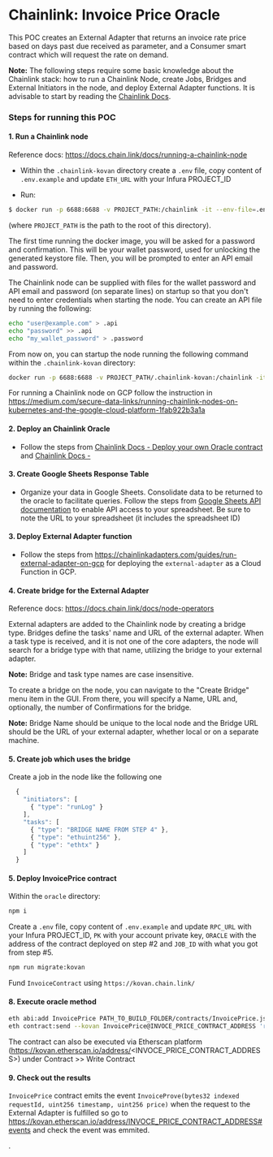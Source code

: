 # Chainlink: Invoice Price Oracle

This POC creates an External Adapter that returns an invoice rate price based on days past due received as parameter, and a Consumer smart contract which will request the rate on demand.

**Note:** The following steps require some basic knowledge about the Chainlink stack: how to run a Chainlink Node, create Jobs, Bridges and External Initiators in the node, and deploy External Adapter functions. It is advisable to start by reading the [Chainlink Docs](https://docs.chain.link).

### Steps for running this POC

#### 1. Run a Chainlink node

  Reference docs: https://docs.chain.link/docs/running-a-chainlink-node

  - Within the `.chainlink-kovan` directory create a `.env` file, copy content of `.env.example` and update `ETH_URL` with your Infura PROJECT_ID

  - Run:
  ```bash
  $ docker run -p 6688:6688 -v PROJECT_PATH:/chainlink -it --env-file=.env smartcontract/chainlink local n
  ```
  (where `PROJECT_PATH` is the path to the root of this directory).

  The first time running the docker image, you will be asked for a password and confirmation. This will be your wallet password, used for unlocking the generated keystore file. Then, you will be prompted to enter an API email and password.

  The Chainlink node can be supplied with files for the wallet password and API email and password (on separate lines) on startup so that you don't need to enter credentials when starting the node. You can create an API file by running the following:

  ```bash
  echo "user@example.com" > .api
  echo "password" >> .api
  echo "my_wallet_password" > .password
  ```

  From now on, you can startup the node running the following command within the `.chainlink-kovan` directory:

  ```bash
  docker run -p 6688:6688 -v PROJECT_PATH/.chainlink-kovan:/chainlink -it --env-file=.env smartcontract/chainlink local n -p /chainlink/.password -a /chainlink/.api
  ```

For running a Chainlink node on GCP follow the instruction in https://medium.com/secure-data-links/running-chainlink-nodes-on-kubernetes-and-the-google-cloud-platform-1fab922b3a1a

#### 2. Deploy an Chainlink Oracle

  - Follow the steps from [Chainlink Docs - Deploy your own Oracle contract](https://docs.chain.link/docs/fulfilling-requests#section-deploy-your-own-oracle-contract) and [Chainlink Docs - ](https://docs.chain.link/docs/fulfilling-requests#section-deploy-your-own-oracle-contract)

#### 3. Create Google Sheets Response Table

  - Organize your data in Google Sheets. Consolidate data to be returned to the oracle to facilitate queries. 
  Follow the steps from [Google Sheets API documentation](https://developers.google.com/sheets/api/quickstart/nodejs) to enable API access to your spreadsheet. Be sure to note the URL to your spreadsheet (it includes the spreadsheet ID) 

#### 3. Deploy External Adapter function

  - Follow the steps from https://chainlinkadapters.com/guides/run-external-adapter-on-gcp for deploying the `external-adapter` as a Cloud Function in GCP.

#### 4. Create bridge for the External Adapter

  Reference docs: https://docs.chain.link/docs/node-operators

  External adapters are added to the Chainlink node by creating a bridge type. Bridges define the tasks' name and URL of the external adapter. When a task type is received, and it is not one of the core adapters, the node will search for a bridge type with that name, utilizing the bridge to your external adapter.

  **Note:** Bridge and task type names are case insensitive.

  To create a bridge on the node, you can navigate to the "Create Bridge" menu item in the GUI. From there, you will specify a Name, URL and, optionally, the number of Confirmations for the bridge.

  **Note:** Bridge Name should be unique to the local node and the Bridge URL should be the URL of your external adapter, whether local or on a separate machine.

#### 5. Create job which uses the bridge

Create a job in the node like the following one

```javascript
  {
    "initiators": [
      { "type": "runLog" }
    ],
    "tasks": [
      { "type": "BRIDGE NAME FROM STEP 4" },
      { "type": "ethuint256" },
      { "type": "ethtx" }
    ]
  }
```

#### 5. Deploy InvoicePrice contract
Within the `oracle` directory:

```bash
npm i
```

Create a `.env` file, copy content of `.env.example` and update `RPC_URL` with your Infura PROJECT_ID, `PK` with your account private key, `ORACLE` with the address of the contract deployed on step #2 and `JOB_ID` with what you got from step #5.

```bash
npm run migrate:kovan
```

Fund `InvoiceContract` using `https://kovan.chain.link/`

#### 8. Execute oracle method

```bash
eth abi:add InvoicePrice PATH_TO_BUILD_FOLDER/contracts/InvoicePrice.json
eth contract:send --kovan InvoicePrice@INVOCE_PRICE_CONTRACT_ADDRESS 'requestInvoiceRate("182")' --pk=YOUR_ADDRESS_PK
```
The contract can also be executed via Etherscan platform (https://kovan.etherscan.io/address/<INVOCE_PRICE_CONTRACT_ADDRESS>) under Contract >> Write Contract

#### 9. Check out the results

`InvoicePrice` contract emits the event `InvoiceProve(bytes32 indexed requestId, uint256 timestamp, uint256 price)` when the request to the External Adapter is fulfilled so go to https://kovan.etherscan.io/address/INVOCE_PRICE_CONTRACT_ADDRESS#events and check the event was emmited.

.
